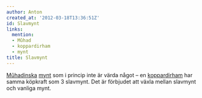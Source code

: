 ```yaml
---
author: Anton
created_at: '2012-03-18T13:36:51Z'
id: Slavmynt
links:
  mention:
  - Mûhad
  - koppardirham
  - mynt
title: Slavmynt
---
```


[Mûhadinska][] [mynt] som i princip inte är värda något – en [koppardirham] har samma köpkraft som 3
slavmynt. Det är förbjudet att växla mellan slavmynt och vanliga mynt.

  [Mûhadinska]: Mûhad
  [mynt]: mynt
  [koppardirham]: koppardirham
